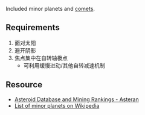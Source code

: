 
Included minor planets and [comets](https://en.wikipedia.org/wiki/List_of_numbered_comets).

## Requirements

1. 面对太阳 
2. 避开阴影 
3. 焦点集中在自转轴极点
    * 可利用缓慢进动/其他自转减速机制

## Resource

* [Asteroid Database and Mining Rankings - Asteran](http://www.asterank.com/)
* [List of minor planets on Wikipedia](https://en.wikipedia.org/wiki/List_of_minor_planets)